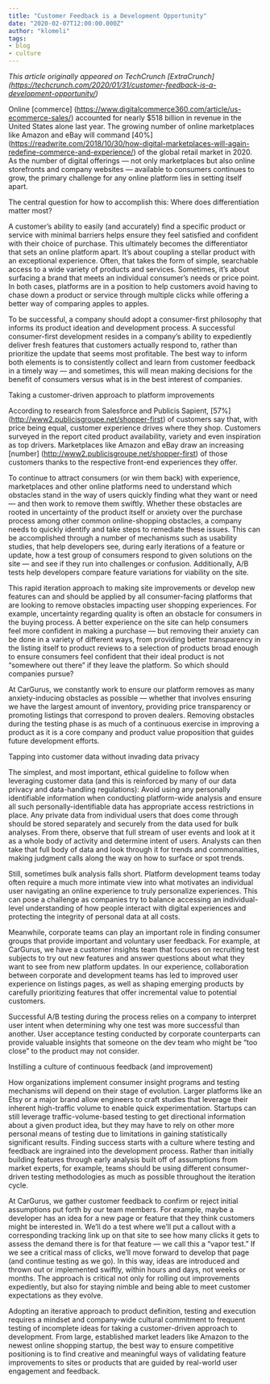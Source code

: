 ```yaml
---
title: "Customer Feedback is a Development Opportunity"
date: "2020-02-07T12:00:00.000Z"
author: "klomeli"
tags:
- blog
- culture
---
```



*This article originally appeared on TechCrunch [ExtraCrunch] (https://techcrunch.com/2020/01/31/customer-feedback-is-a-development-opportunity/)*

Online [commerce] (https://www.digitalcommerce360.com/article/us-ecommerce-sales/) accounted for nearly $518 billion in revenue in the United States alone last year. The growing number of online marketplaces like Amazon and eBay will command [40%] (https://readwrite.com/2018/10/30/how-digital-marketplaces-will-again-redefine-commerce-and-experience/) of the global retail market in 2020. As the number of digital offerings — not only marketplaces but also online storefronts and company websites — available to consumers continues to grow, the primary challenge for any online platform lies in setting itself apart.

The central question for how to accomplish this: Where does differentiation matter most?

A customer’s ability to easily (and accurately) find a specific product or service with minimal barriers helps ensure they feel satisfied and confident with their choice of purchase. This ultimately becomes the differentiator that sets an online platform apart. It’s about coupling a stellar product with an exceptional experience. Often, that takes the form of simple, searchable access to a wide variety of products and services. Sometimes, it’s about surfacing a brand that meets an individual consumer’s needs or price point. In both cases, platforms are in a position to help customers avoid having to chase down a product or service through multiple clicks while offering a better way of comparing apples to apples.

To be successful, a company should adopt a consumer-first philosophy that informs its product ideation and development process. A successful consumer-first development resides in a company’s ability to expediently deliver fresh features that customers actually respond to, rather than prioritize the update that seems most profitable. The best way to inform both elements is to consistently collect and learn from customer feedback in a timely way — and sometimes, this will mean making decisions for the benefit of consumers versus what is in the best interest of companies.

Taking a customer-driven approach to platform improvements

According to research from Salesforce  and Publicis Sapient, [57%] (http://www2.publicisgroupe.net/shopper-first) of customers say that, with price being equal, customer experience drives where they shop. Customers surveyed in the report cited product availability, variety and even inspiration as top drivers. Marketplaces like Amazon and eBay draw an increasing [number] (http://www2.publicisgroupe.net/shopper-first) of those customers thanks to the respective front-end experiences they offer.

To continue to attract consumers (or win them back) with experience, marketplaces and other online platforms need to understand which obstacles stand in the way of users quickly finding what they want or need — and then work to remove them swiftly. Whether these obstacles are rooted in uncertainty of the product itself or anxiety over the purchase process among other common online-shopping obstacles, a company needs to quickly identify and take steps to remediate these issues. This can be accomplished through a number of mechanisms such as usability studies, that help developers see, during early iterations of a feature or update, how a test group of consumers respond to given solutions on the site — and see if they run into challenges or confusion. Additionally, A/B tests help developers compare feature variations for viability on the site.

This rapid iteration approach to making site improvements or develop new features can and should be applied by all consumer-facing platforms that are looking to remove obstacles impacting user shopping experiences. For example, uncertainty regarding quality is often an obstacle for consumers in the buying process. A better experience on the site can help consumers feel more confident in making a purchase — but removing their anxiety can be done in a variety of different ways, from providing better transparency in the listing itself to product reviews to a selection of products broad enough to ensure consumers feel confident that their ideal product is not “somewhere out there” if they leave the platform. So which should companies pursue?

At CarGurus,  we constantly work to ensure our platform removes as many anxiety-inducing obstacles as possible — whether that involves ensuring we have the largest amount of inventory, providing price transparency or promoting listings that correspond to proven dealers. Removing obstacles during the testing phase is as much of a continuous exercise in improving a product as it is a core company and product value proposition that guides future development efforts.

Tapping into customer data without invading data privacy

The simplest, and most important, ethical guideline to follow when leveraging customer data (and this is reinforced by many of our data privacy and data-handling regulations): Avoid using any personally identifiable information when conducting platform-wide analysis and ensure all such personally-identifiable data has appropriate access restrictions in place. Any private data from individual users that does come through should be stored separately and securely from the data used for bulk analyses. From there, observe that full stream of user events and look at it as a whole body of activity and determine intent of users. Analysts can then take that full body of data and look through it for trends and commonalities, making judgment calls along the way on how to surface or spot trends.

Still, sometimes bulk analysis falls short. Platform development teams today often require a much more intimate view into what motivates an individual user navigating an online experience to truly personalize experiences. This can pose a challenge as companies try to balance accessing an individual-level understanding of how people interact with digital experiences and protecting the integrity of personal data at all costs.

Meanwhile, corporate teams can play an important role in finding consumer groups that provide important and voluntary user feedback. For example, at CarGurus, we have a customer insights team that focuses on recruiting test subjects to try out new features and answer questions about what they want to see from new platform updates. In our experience, collaboration between corporate and development teams has led to improved user experience on listings pages, as well as shaping emerging products by carefully prioritizing features that offer incremental value to potential customers.

Successful A/B testing during the process relies on a company to interpret user intent when determining why one test was more successful than another. User acceptance testing conducted by corporate counterparts can provide valuable insights that someone on the dev team who might be “too close” to the product may not consider.

Instilling a culture of continuous feedback (and improvement)

How organizations implement consumer insight programs and testing mechanisms will depend on their stage of evolution. Larger platforms like an Etsy  or a major brand allow engineers to craft studies that leverage their inherent high-traffic volume to enable quick experimentation. Startups can still leverage traffic-volume-based testing to get directional information about a given product idea, but they may have to rely on other more personal means of testing due to limitations in gaining statistically significant results. Finding success starts with a culture where testing and feedback are ingrained into the development process. Rather than initially building features through early analysis built off of assumptions from market experts, for example, teams should be using different consumer-driven testing methodologies as much as possible throughout the iteration cycle.

At CarGurus, we gather customer feedback to confirm or reject initial assumptions put forth by our team members. For example, maybe a developer has an idea for a new page or feature that they think customers might be interested in. We’ll do a test where we’ll put a callout with a corresponding tracking link up on that site to see how many clicks it gets to assess the demand there is for that feature — we call this a “vapor test.” If we see a critical mass of clicks, we’ll move forward to develop that page (and continue testing as we go). In this way, ideas are introduced and thrown out or implemented swiftly, within hours and days, not weeks or months. The approach is critical not only for rolling out improvements expediently, but also for staying nimble and being able to meet customer expectations as they evolve.

Adopting an iterative approach to product definition, testing and execution requires a mindset and company-wide cultural commitment to frequent testing of incomplete ideas for taking a customer-driven approach to development. From large, established market leaders like Amazon  to the newest online shopping startup, the best way to ensure competitive positioning is to find creative and meaningful ways of validating feature improvements to sites or products that are guided by real-world user engagement and feedback.


